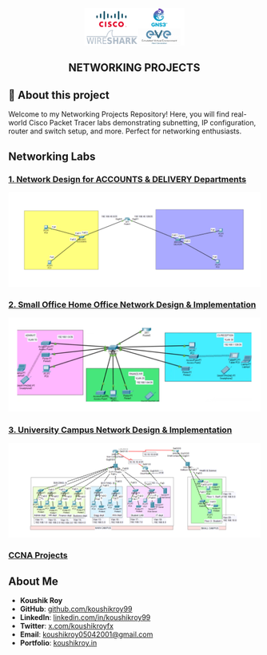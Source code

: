 <p align="center">
    <img src="./assets/Untitled design (2).png" alt="Logo" width="200">
</p>

<h2 align="center"> NETWORKING PROJECTS</h2>

## 📝 About this project

Welcome to my Networking Projects Repository! Here, you will find real-world Cisco Packet Tracer labs demonstrating subnetting, IP configuration, router and switch setup, and more. Perfect for networking enthusiasts.

## Networking Labs

### [1. Network Design for ACCOUNTS & DELIVERY Departments](./ACCOUNTS%20%26%20DELIVERY)

<p align="center">
    <img src="./assets/1. Accounts &Delivery Lab.png" alt="ACCOUNTS & DELIVERY">
</p>


### [2. Small Office Home Office Network Design & Implementation](./Small%20Office%20Home%20Office%20Network%20-SOHO)

<p align="center">
    <img src="./assets/Small Office Home Office Network -SOHO.png" alt="Small Office Home Office Network -SOHO">
</p>


### [3. University Campus Network Design & Implementation](./University%20Campus%20Network%20Design%20%26%20Implementation)

<p align="center">
    <img src="./assets/University Campus Network Design & Implementation.png" alt="University Campus Network Design & Implementation">
</p>

### [CCNA Projects](./Koushikroy99/MY-CCNA-200-301-Preparation)
## About Me

- **Koushik Roy**  
- **GitHub**: [github.com/koushikroy99](https://github.com/koushikroy99)  
- **LinkedIn**: [linkedin.com/in/koushikroy99](https://www.linkedin.com/in/koushikroy99/)  
- **Twitter**: [x.com/koushikroyfx](https://x.com/koushikroyfx)  
- **Email**: koushikroy05042001@gmail.com  
- **Portfolio**: [koushikroy.in](https://www.koushikroy.in/)  
